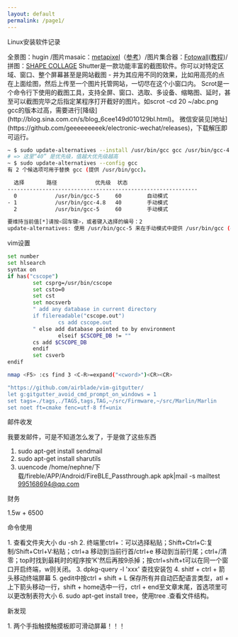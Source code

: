 ```yaml
---
layout: default
permalink: /page1/
---
```


<p>Linux安装软件记录</p>
全景图：hugin /图片masaic：<a href="http://www.misterhowto.com/index.php?category=Computers&subcategory=Graphics&article=make_mosaic_with_metapixel">metapixel</a>（<a href="http://www.linuxdiyf.com/bbs/thread-193632-1-1.html">参考</a>）/图片集合器：<a href="http://www.enricoros.com/opensource/fotowall/">Fotowall</a>(<a href="http://www.enricoros.com/oldblog/tag/fotowall/">教程</a>)/拼图：<a href="http://www.shapecollage.com/">SHAPE COLLAGE</a>     
Shutter是一款功能丰富的截图软件。你可以对特定区域、窗口、整个屏幕甚至是网站截图 - 并为其应用不同的效果，比如用高亮的点在上面绘图，然后上传至一个图片托管网站，一切尽在这个小窗口内。     
Scrot是一个命令行下使用的截图工具，支持全屏、窗口、选取、多设备、缩略图、延时，甚至可以截图完毕之后指定某程序打开截好的图片。如scrot -cd 20  ~/abc.png   
gcc的版本过高，需要进行[降级](http://blog.sina.com.cn/s/blog_6cee149d010129bl.html)。   
微信安装见[地址](https://github.com/geeeeeeeeek/electronic-wechat/releases)，下载解压即可运行。

```sh
~ $ sudo update-alternatives --install /usr/bin/gcc gcc /usr/bin/gcc-4.8 40
# => 这里“40” 是优先级，值越大优先级越高
~ $ sudo update-alternatives --config gcc
有 2 个候选项可用于替换 gcc (提供 /usr/bin/gcc)。

  选择       路径            优先级  状态
------------------------------------------------------------
  0            /usr/bin/gcc-5     60        自动模式
- 1            /usr/bin/gcc-4.8   40        手动模式
  2            /usr/bin/gcc-5     60        手动模式

要维持当前值[*]请按<回车键>，或者键入选择的编号：2
update-alternatives: 使用 /usr/bin/gcc-5 来在手动模式中提供 /usr/bin/gcc (gcc)
```

<p>vim设置</p>

```sh
set number
set hlsearch
syntax on
if has("cscope")
        set csprg=/usr/bin/cscope
        set csto=0
        set cst 
        set nocsverb
        " add any database in current directory
        if filereadable("cscope.out")
                cs add cscope.out
        " else add database pointed to by environment
                elseif $CSCOPE_DB != ""
        cs add $CSCOPE_DB
        endif
        set csverb
endif

nmap <F5> :cs find 3 <C-R>=expand("<cword>")<CR><CR>

"https://github.com/airblade/vim-gitgutter/
let g:gitgutter_avoid_cmd_prompt_on_windows = 1 
set tags=./tags,./TAGS,tags,TAG,~/src/Firmware,~/src/Marlin/Marlin
set noet ft=cmake fenc=utf-8 ff=unix
```

<p>邮件收发</p>
我要发邮件，可是不知道怎么发了，于是做了这些东西

1. sudo apt-get install sendmail     
2. sudo apt-get install sharutils     
3. uuencode /home/nephne/下载/fireble/APP/Android/FireBLE_Passthrough.apk apk|mail -s mailtest 995168694@qq.com

<p>财务</p>
1.5w + 6500

<p>命令使用</p>
1. 查看文件夹大小 du -sh
2. 终端里ctrl+：可以选择粘贴；Shift+Ctrl+C:复制/Shift+Ctrl+V:粘贴；ctrl+a	移动到当前行首/ctrl+e	移动到当前行尾；ctrl+/清零；top时找到最耗时的程序按'K'然后再按9杀掉；按ctrl+shift+t可以在同一个窗口开启终端，w则关闭。
3. dpkg-query -l 'xxx' 查找安装包
4. shitf + ctrl + 箭头移动终端屏幕
5. gedit中按ctrl + shift + L 保存所有并自动匹配语言类型，atl + 上下箭头移动一行，shift + home选中一行，ctrl + end至文章末尾，首选项里可以更改制表符大小
6. sudo apt-get install tree，使用tree .查看文件结构。

<p>新发现</p>
1. 两个手指触摸触摸板即可滑动屏幕！！！
